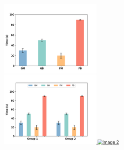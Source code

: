 
<div>
  <a href="/BarChart/BarChart_withErrorBar_vertical.py">
    <img src="/img/BarChart_withErrorBar_vertical.png" alt="Image 1" width="300" />
  </a>
  <a href="/BarChart/BarChart_withErrorBar_vertical_group.py">
    <img src="/img/BarChart_withErrorBar_vertical_group.png" alt="Image 2" width="300" />
  </a>
  <a href="/BarChart/BarChart_withErrorBar_horizontal.py">
    <img src="/img/BarChart_withErrorBar_horizontal.png" alt="Image 2" width="300" />
  </a>

</div>
